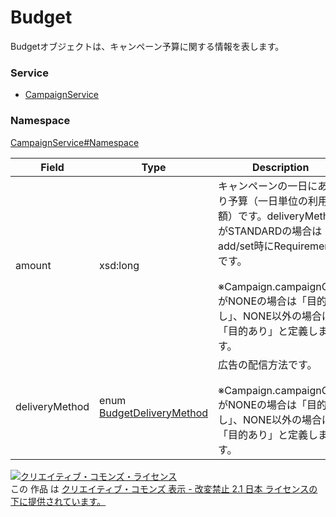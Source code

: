 

# Budget

Budgetオブジェクトは、キャンペーン予算に関する情報を表します。

### Service

+ [CampaignService](../../services/CampaignService.md)

### Namespace

[CampaignService#Namespace](../../services/CampaignService.md#namespace)

| Field | Type | Description | response | add | set | remove |
| ----- | ---- | ----------- | -------- | --------- | --------- | --------- |
| amount | xsd:long | キャンペーンの一日にあたり予算（一日単位の利用金額）です。deliveryMethodがSTANDARDの場合はadd/set時にRequirementです。<br><br>※Campaign.campaignGoalがNONEの場合は「目的なし」、NONE以外の場合は「目的あり」と定義します。<br> | yes | Optional<br>* 目的ありの場合 : 必須 | Optional | Ignore | |
| deliveryMethod | enum [BudgetDeliveryMethod](./BudgetDeliveryMethod.md) | 広告の配信方法です。<br><br>※Campaign.campaignGoalがNONEの場合は「目的なし」、NONE以外の場合は「目的あり」と定義します。<br> | yes | Optional<br>* 目的ありの場合 : 設定不可 | Optional<br>* 目的ありの場合 : 設定不可 | Ignore | |

<a rel="license" href="http://creativecommons.org/licenses/by-nd/2.1/jp/"><img alt="クリエイティブ・コモンズ・ライセンス" style="border-width:0" src="https://i.creativecommons.org/l/by-nd/2.1/jp/88x31.png" /></a><br />この 作品 は <a rel="license" href="http://creativecommons.org/licenses/by-nd/2.1/jp/">クリエイティブ・コモンズ 表示 - 改変禁止 2.1 日本 ライセンスの下に提供されています。</a>
